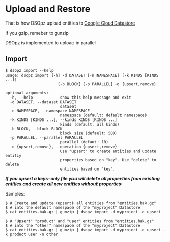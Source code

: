 # Upload and Restore

That is how DSOpz upload entities to [Google Cloud Datastore](https://cloud.google.com/datastore/)

If you gzip, remeber to gunzip

DSOpz is implemented to upload in parallel

## Import

```shell
$ dsopz import --help
usage: dsopz import [-h] -d DATASET [-n NAMESPACE] [-k KINDS [KINDS ...]]
                       [-b BLOCK] [-p PARALLEL] -o {upsert,remove}

optional arguments:
  -h, --help            show this help message and exit
  -d DATASET, --dataset DATASET
                        dataset
  -n NAMESPACE, --namespace NAMESPACE
                        namespace (default: default namespace)
  -k KINDS [KINDS ...], --kinds KINDS [KINDS ...]
                        kinds (default: all kinds)
  -b BLOCK, --block BLOCK
                        block size (default: 500)
  -p PARALLEL, --parallel PARALLEL
                        parallel (defaut: 10)
  -o {upsert,remove}, --operation {upsert,remove}
                        Use "upsert" to create entities and update entitiy
                        properties based on "key". Use "delete" to delete
                        entities based on "key".
```

***If you upsert a keys-only file you will delete all properties from existing entities
and create all new entities without properties***

Samples:

```shell
$ # Create and update (upsert) all entities from "entities.bak.gz"
$ # into the default namespace of the "myproject" Datastore
$ cat entities.bak.gz | gunzip | dsopz import -d myproject -o upsert

$ # "Upsert" "product" and "user" entities from "entities.bak.gz"
$ # into the "other" namespace of the "myproject" Datastore  
$ cat entities.bak.gz | gunzip | dsopz import -d myproject -o upsert -k product user -n other
```

